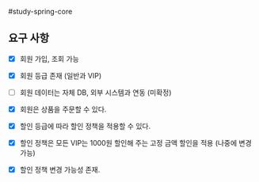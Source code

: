 #study-spring-core

## 요구 사항
- [x] 회원 가입, 조회 가능

- [x] 회원 등급 존재 (일반과 VIP)

- [ ] 회원 데이터는 자체 DB, 외부 시스템과 연동 (미확정)

- [x] 회원은 상품을 주문할 수 있다.

- [x] 할인 등급에 따라 할인 정책을 적용할 수 있다.

- [x] 할인 정책은 모든 VIP는 1000원 할인해 주는 고정 금액 할인을 적용 (나중에 변경 가능)

- [x] 할인 정책 변경 가능성 존재.